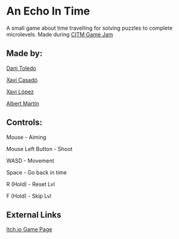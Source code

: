 # An Echo In Time

A small game about time travelling for solving puzzles to complete microlevels. Made during [CITM Game Jam](https://itch.io/jam/6a-gran-citm-game-jam)

## Made by:

[Dani Toledo](https://github.com/Dani-24)

[Xavi Casadó](https://github.com/Akage369)

[Xavi López](https://github.com/Xavierlm11)

[Albert Martín](https://github.com/T4skar)

## Controls:

Mouse - 		Aiming

Mouse Left Button - 	Shoot

WASD - 			Movement

Space - 		Go back in time

R (Hold) - 		Reset Lvl

F (Hold) - 		Skip Lvl 

## External Links

[Itch.io Game Page](https://reki11wyz.itch.io/an-echo-in-time)